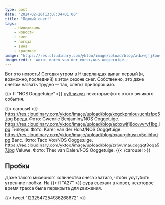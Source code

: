 ```yaml
---
type: post
date: "2020-02-26T13:07:34+01:00"
title: "Первый снег!"
tags:
    - Нидерланды
    - новости
    - снег
    - погода
    - зима
    - красивое
image: "https://res.cloudinary.com/yktoo/image/upload/blog/acbxwjfj8oovvvryf1bg.jpg"
imageCredit: "Фото: Karen van der Horst/NOS Ooggetuige."
---
```


Вот это новость! Сегодня утром в Нидерландах выпал первый (и, возможно, последний) в этом сезоне снег. Собственно, это даже снегом назвать трудно — так, слегка припорошило.

{{< fl "NOS Ooggetuige" >}} [публикует](https://nos.nl/artikel/2324630-in-beeld-sneeuw-van-veluwe-tot-vaals.html) некоторые фото этого великого события.

<!--more-->

{{< carousel >}}
    https://res.cloudinary.com/yktoo/image/upload/blog/xxgckpmlouvucnlzfpc5.jpg Бреда. Фото: Gwennie Benjamins/NOS Ooggetuige.
    https://res.cloudinary.com/yktoo/image/upload/blog/acbxwjfj8oovvvryf1bg.jpg Тилбург. Фото: Karen van der Horst/NOS Ooggetuige.
    https://res.cloudinary.com/yktoo/image/upload/blog/oxaurgjhusntv5oiihhv.jpg Валс. Фото: Taco Vos/NOS Ooggetuige.
    https://res.cloudinary.com/yktoo/image/upload/blog/zrlwvmaucsgqqt3oqa57.jpg Veluwe. Фото: Theo van Dalen/NOS Ooggetuige.
{{< /carousel >}}

## Пробки

Даже такого мизерного количества снега хватило, чтобы усугубить утренние пробки. На {{< fl "A27" >}} фура съехала в кювет, некоторое время трасса была перекрыта для движения.

{{< tweet "1232547254986268672" >}}
